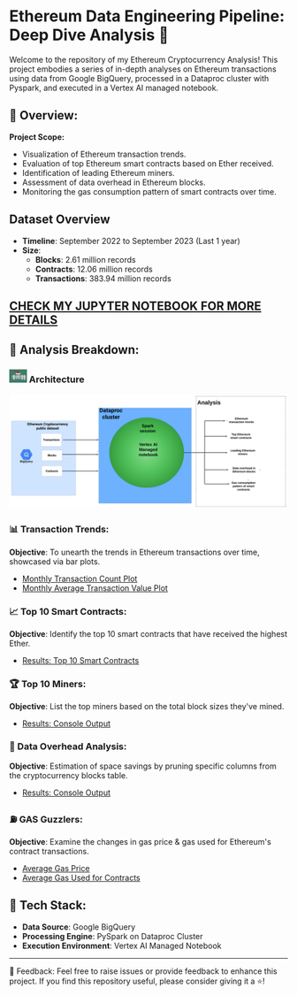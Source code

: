 # Ethereum Data Engineering Pipeline: Deep Dive Analysis 🚀

Welcome to the repository of my Ethereum Cryptocurrency Analysis! This project embodies a series of in-depth analyses on Ethereum transactions using data from Google BigQuery, processed in a Dataproc cluster with Pyspark, and executed in a Vertex AI managed notebook.

## 🌟 Overview:

**Project Scope:**
- Visualization of Ethereum transaction trends.
- Evaluation of top Ethereum smart contracts based on Ether received.
- Identification of leading Ethereum miners.
- Assessment of data overhead in Ethereum blocks.
- Monitoring the gas consumption pattern of smart contracts over time.

## Dataset Overview
- **Timeline**: September 2022 to September 2023 (Last 1 year)
- **Size**:
  - **Blocks**: 2.61 million records
  - **Contracts**: 12.06 million records
  - **Transactions**: 383.94 million records

## [CHECK MY JUPYTER NOTEBOOK FOR MORE DETAILS](etherium-data-analysis.ipynb)

## 📌 Analysis Breakdown:

### ![Architecture](outputs/image.png) Architecture
![Architecture](outputs/etherium-data-pipeline.png)
### 📊 Transaction Trends:
**Objective**: To unearth the trends in Ethereum transactions over time, showcased via bar plots.
- [Monthly Transaction Count Plot](outputs/monthly_transaction_count.png)
- [Monthly Average Transaction Value Plot](outputs/monthly_avg_transaction_value.png)
  

### 📈 Top 10 Smart Contracts:
**Objective**: Identify the top 10 smart contracts that have received the highest Ether.
- [Results: Top 10 Smart Contracts](outputs/top_smart_contracts.txt)

### 🏆 Top 10 Miners:
**Objective**: List the top miners based on the total block sizes they've mined.
- [Results: Console Output](outputs/Top_10_Miners.txt)

### 💼 Data Overhead Analysis:
**Objective**: Estimation of space savings by pruning specific columns from the cryptocurrency blocks table.
- [Results: Console Output](outputs/Data_Overhead.txt)

### ⛽ GAS Guzzlers:
**Objective**: Examine the changes in gas price & gas used for Ethereum's contract transactions.
- [Average Gas Price](outputs/average_gas_price_each_month.png)
- [Average Gas Used for Contracts](outputs/Average_gas_used_each_month.png)


## 🚀 Tech Stack:
- **Data Source**: Google BigQuery
- **Processing Engine**: PySpark on Dataproc Cluster
- **Execution Environment**: Vertex AI Managed Notebook

---

🙋 Feedback:
Feel free to raise issues or provide feedback to enhance this project. If you find this repository useful, please consider giving it a ⭐!